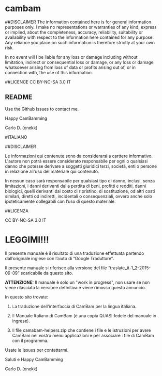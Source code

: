 # cambam

##DISCLAIMER
The information contained here is for general information purposes only. I make no representations or warranties of any kind, express or implied, about the completeness, accuracy, reliability, suitability or availability with respect to the information here contained for any purpose. Any reliance you place on such information is therefore strictly at your own risk.

In no event will I be liable for any loss or damage including without limitation, indirect or consequential loss or damage, or any loss or damage whatsoever arising from loss of data or profits arising out of, or in connection with, the use of this information.

##LICENCE
CC BY-NC-SA 3.0 IT 


## README

Use the Github Issues to contact me.

Happy CamBamming

Carlo D. (onekk) 

#ITALIANO

##DISCLAIMER

Le informazioni qui contenute sono da considerarsi a carttere informativo. 
L'autore non potrà essere considerato responsabile per ogni o qualsiasi danno che potesse derivare a soggetti giuridici terzi, società, enti o persone in relazione all'uso del materiale qui contenuto. 

In nessun caso sarà responsabile per qualsiasi tipo di danno, inclusi, senza limitazioni, i danni derivanti dalla perdita di beni, profitti e redditi, danni biologici, quelli derivanti dal costo di ripristino, di sostituzione, od altri costi similari, diretti od indiretti, incidentali o consequenziali, ovvero anche solo ipoteticamente collegabili con l’uso di questo materiale.


##LICENZA

CC BY-NC-SA 3.0 IT 

# LEGGIMI!!!

Il presente manuale è il risultato di una traduzione effettuata partendo dall’originale inglese con l’aiuto di “Google Traduttore”.

Il presente manuale si riferisce alla versione del file “traslate_it-1_2-2015-09-09” scaricabile da questo sito.

**ATTENZIONE:** Il manuale è solo un "work in progress", non usare se non viene rilasciata la versione definitiva e viene rimosso questo annuncio.


In questo sito trovate:

1) La traduzione dell'interfaccia di CamBam per la lingua italiana.

2) Il Manuale Italiano di CamBam (è una copia QUASI fedele del manuale in ingrese).

3) Il file camabam-helpers.zip che contiene i file e le istruzioni per avere CamBam nel vostro menu applicazioni e per associare i file di CamBam con il programma.


Usate le Issues per contattarmi.

Saluti e Happy CamBamming

Carlo D. (onekk)

